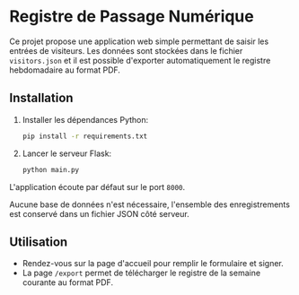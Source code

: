 # Registre de Passage Numérique

Ce projet propose une application web simple permettant de saisir les entrées de visiteurs. Les données sont stockées dans le fichier `visitors.json` et il est possible d'exporter automatiquement le registre hebdomadaire au format PDF.

## Installation

1. Installer les dépendances Python:
   ```bash
   pip install -r requirements.txt
   ```
2. Lancer le serveur Flask:
   ```bash
   python main.py
   ```

L'application écoute par défaut sur le port `8000`.

Aucune base de données n'est nécessaire, l'ensemble des enregistrements est conservé dans un fichier JSON côté serveur.

## Utilisation

- Rendez-vous sur la page d'accueil pour remplir le formulaire et signer.
- La page `/export` permet de télécharger le registre de la semaine courante au format PDF.
